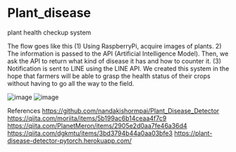 # Plant_disease
plant health checkup system

The flow goes like this
(1) Using RaspberryPi, acquire images of plants.
2) The information is passed to the API (Artificial Intelligence Model). Then, we ask the API to return what kind of disease it has and how to counter it.
(3) Notification is sent to LINE using the LINE API. We created this system in the hope that farmers will be able to grasp the health status of their crops without having to go all the way to the field.

![image](https://user-images.githubusercontent.com/65880626/212530544-4fb9a2c2-fd22-4801-9098-c5af88e7e9f5.png)
![image](https://user-images.githubusercontent.com/65880626/212530693-71da7bb9-074a-49c5-990c-3af5e519ab02.png)

References
https://github.com/nandakishormpai/Plant_Disease_Detector
https://qiita.com/moriita/items/5b199ac6b14ceaa4f7c9
https://qiita.com/PlanetMeron/items/2905e2d0aa7fe46a36d4
https://qiita.com/dgkmtu/items/3bd3794b44a0aa03bfe3
https://plant-disease-detector-pytorch.herokuapp.com/
